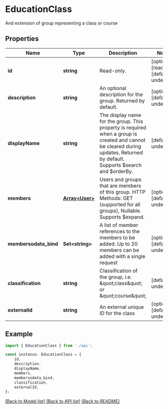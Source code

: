 # EducationClass

And extension of group representing a class or course

## Properties

Name | Type | Description | Notes
------------ | ------------- | ------------- | -------------
**id** | **string** | Read-only. | [optional] [readonly] [default to undefined]
**description** | **string** | An optional description for the group. Returned by default. | [optional] [default to undefined]
**displayName** | **string** | The display name for the group. This property is required when a group is created and cannot be cleared during updates. Returned by default. Supports $search and $orderBy. | [default to undefined]
**members** | [**Array&lt;User&gt;**](User.md) | Users and groups that are members of this group. HTTP Methods: GET (supported for all groups), Nullable. Supports $expand. | [optional] [default to undefined]
**membersodata_bind** | **Set&lt;string&gt;** | A list of member references to the members to be added. Up to 20 members can be added with a single request | [optional] [default to undefined]
**classification** | **string** | Classification of the group, i.e. \&quot;class\&quot; or \&quot;course\&quot; | [default to undefined]
**externalId** | **string** | An external unique ID for the class | [optional] [default to undefined]

## Example

```typescript
import { EducationClass } from './api';

const instance: EducationClass = {
    id,
    description,
    displayName,
    members,
    membersodata_bind,
    classification,
    externalId,
};
```

[[Back to Model list]](../README.md#documentation-for-models) [[Back to API list]](../README.md#documentation-for-api-endpoints) [[Back to README]](../README.md)
